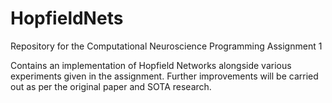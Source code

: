 # HopfieldNets
Repository for the Computational Neuroscience Programming Assignment 1

Contains an implementation of Hopfield Networks alongside various experiments given in the assignment. Further improvements will be carried out as per the original paper and SOTA research.

